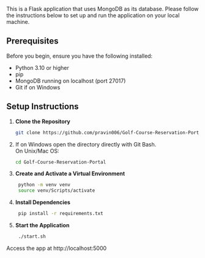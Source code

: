 This is a Flask application that uses MongoDB as its database. Please follow the instructions below to set up and run the application on your local machine.

## Prerequisites

Before you begin, ensure you have the following installed:
- Python 3.10 or higher
- pip
- MongoDB running on localhost (port 27017)
- Git if on Windows

## Setup Instructions

1. **Clone the Repository**
   ```bash
   git clone https://github.com/pravin006/Golf-Course-Reservation-Portal.git

2. If on Windows open the directory directly with Git Bash.  
   On Unix/Mac OS:
   ```bash
   cd Golf-Course-Reservation-Portal
   
5. **Create and Activate a Virtual Environment**
   ```bash
    python -m venv venv
    source venv/Scripts/activate
   
6. **Install Dependencies**
   ```bash
    pip install -r requirements.txt

7. **Start the Application**
   ```bash
    ./start.sh

Access the app at http://localhost:5000

